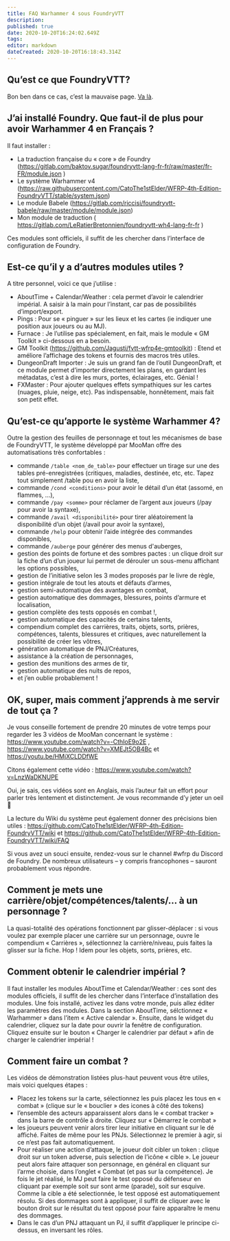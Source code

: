 ```yaml
---
title: FAQ Warhammer 4 sous FoundryVTT
description: 
published: true
date: 2020-10-20T16:24:02.649Z
tags: 
editor: markdown
dateCreated: 2020-10-20T16:18:43.314Z
---
```


## Qu’est ce que FoundryVTT?

Bon ben dans ce cas, c’est la mauvaise page. [Va là](/fr/faq/faq-main).

## J’ai installé Foundry. Que faut-il de plus pour avoir Warhammer 4 en Français ?

Il faut installer :
- La traduction française du « core » de Foundry (https://gitlab.com/baktov.sugar/foundryvtt-lang-fr-fr/raw/master/fr-FR/module.json )
- Le système Warhammer v4 (https://raw.githubusercontent.com/CatoThe1stElder/WFRP-4th-Edition-FoundryVTT/stable/system.json)
- Le module Babele (https://gitlab.com/riccisi/foundryvtt-babele/raw/master/module/module.json)
- Mon module de traduction ( https://gitlab.com/LeRatierBretonnien/foundryvtt-wh4-lang-fr-fr )

Ces modules sont officiels, il suffit de les chercher dans l’interface de configuration de Foundry.

## Est-ce qu’il y a d’autres modules utiles ?

A titre personnel, voici ce que j’utilise :

- AboutTime + Calendar/Weather : cela permet d’avoir le calendrier impérial. A saisir à la main pour l’instant, car pas de possibilités d’import/export.
- Pings : Pour se « pinguer » sur les lieux et les cartes (ie indiquer une position aux joueurs ou au MJ).
- Furnace : Je l’utilise pas spécialement, en fait, mais le module « GM Toolkit » ci-dessous en a besoin.
- GM Toolkit (https://github.com/Jagusti/fvtt-wfrp4e-gmtoolkit) : Etend et améliore l’affichage des tokens et fournis des macros très utiles.
- DungeonDraft Importer : Je suis un grand fan de l’outil DungeonDraft, et ce module permet d’importer directement les plans, en gardant les métadatas, c’est à dire les murs, portes, éclairages, etc. Génial !
- FXMaster : Pour ajouter quelques effets sympathiques sur les cartes (nuages, pluie, neige, etc). Pas indispensable, honnêtement, mais fait son petit effet.

## Qu’est-ce qu’apporte le système Warhammer 4?

Outre la gestion des feuilles de personnage et tout les mécanismes de base de FoundryVTT, le système développé par MooMan offre des automatisations très confortables :

- commande `/table <nom_de_table>` pour effectuer un tirage sur une des tables pré-enregistrées (critiques, maladies, destinée, etc, etc. Tapez tout simplement /table pou en avoir la liste,
- commande `/cond <conditions>` pour avoir le détail d’un état (assomé, en flammes, …),
- commande  `/pay <somme>` pour réclamer de l’argent aux joueurs (/pay pour avoir la syntaxe),
- commande `/avail <disponibilité>` pour tirer aléatoirement la disponibilité d’un objet (/avail pour avoir la syntaxe),
- commande `/help` pour obtenir l’aide intégrée des commandes disponibles,
- commande `/auberge` pour générer des menus d'auberges,
- gestion des points de fortune et des sombres pactes : un clique droit sur la fiche d’un d’un joueur lui permet de dérouler un sous-menu affichant les options possibles,
- gestion de l’initiative selon les 3 modes proposés par le livre de règle,
- gestion intégrale de tout les atouts et défauts d’armes,
- gestion semi-automatique des avantages en combat,
- gestion automatique des dommages, blessures, points d’armure et localisation,
- gestion complète des tests opposés en combat !,
- gestion automatique des capacités de certains talents,
- compendium complet des carrières, traits, objets, sorts, prières, compétences, talents, blessures et critiques, avec naturellement la possibilité de créer les vôtres,
- génération automatique de PNJ/Créatures,
- assistance à la création de personnages,
- gestion des munitions des armes de tir,
- gestion automatique des nuits de repos,
- et j’en oublie probablement !

## OK, super, mais comment j’apprends à me servir de tout ça ?

Je vous conseille fortement de prendre 20 minutes de votre temps pour regarder les 3 vidéos de MooMan concernant le système : https://www.youtube.com/watch?v=-CthIoE9o2E , https://www.youtube.com/watch?v=XMEJt5OB4Bc et https://youtu.be/HMjXCLDDfWE

Citons également cette vidéo : https://www.youtube.com/watch?v=LnzWaDKNUPE

Oui, je sais, ces vidéos sont en Anglais, mais l’auteur fait un effort pour parler très lentement et distinctement. Je vous recommande d’y jeter un oeil 🙂

La lecture du Wiki du système peut également donner des précisions bien utiles : https://github.com/CatoThe1stElder/WFRP-4th-Edition-FoundryVTT/wiki et https://github.com/CatoThe1stElder/WFRP-4th-Edition-FoundryVTT/wiki/FAQ

Si vous avez un souci ensuite, rendez-vous sur le channel #wfrp du Discord de Foundry. De nombreux utilisateurs – y compris francophones – sauront probablement vous répondre.

## Comment je mets une carrière/objet/compétences/talents/… à un personnage ?

La quasi-totalité des opérations fonctionnent par glisser-déplacer : si vous voulez par exemple placer une carrière sur un personnage, ouvre le compendium « Carrières », sélectionnez la carrière/niveau, puis faites la glisser sur la fiche. Hop ! Idem pour les objets, sorts, prières, etc.

## Comment obtenir le calendrier impérial ?

Il faut installer les modules AboutTime et Calendar/Weather : ces sont des modules officiels, il suffit de les chercher dans l’interface d’installation des modules. Une fois installé, activez les dans votre monde, puis allez éditer les paramètres des modules. Dans la section AboutTime, sélctionnez « Warhammer » dans l’item « Active calendar ». Ensuite, dans le widget du calendrier, cliquez sur la date pour ouvrir la fenêtre de configuration. Cliquez ensuite sur le bouton « Charger le calendrier par défaut » afin de charger le calendrier impérial !

## Comment faire un combat ?

Les vidéos de démonstration listées plus-haut peuvent vous être utiles, mais voici quelques étapes :

- Placez les tokens sur la carte, sélectionnez les puis placez les tous en « combat » (clique sur le « bouclier » des icones à côté des tokens)
- l’ensemble des acteurs apparaissent alors dans le « combat tracker » dans la barre de contrôle à droite. Cliquez sur « Démarrez le combat »
- les joueurs peuvent venir alors tirer leur initiative en cliquant sur le dé affiché. Faites de même pour les PNJs. Sélectionnez le premier à agir, si ce n’est pas fait automatiquement.
- Pour réaliser une action d’attaque, le joueur doit cibler un token : clique droit sur un token adverse, puis selection de l’icône « cible ». Le joueur peut alors faire attaquer son personnage, en général en cliquant sur l’arme choisie, dans l’onglet « Combat (et pas sur la compétence). Je fois le jet réalisé, le MJ peut faire le test opposé du défenseur en cliquant par exemple soit sur sont arme (parade), soit sur esquive. Comme la cible a été selectionnée, le test opposé est automatiquement résolu. Si des dommages sont à appliquer, il suffit de cliquer avec le bouton droit sur le résultat du test opposé pour faire apparaître le menu des dommages.
- Dans le cas d’un PNJ attaquant un PJ, il suffit d’appliquer le principe ci-dessus, en inversant les rôles.